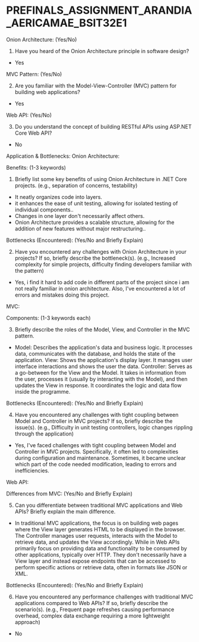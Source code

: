 # PREFINALS_ASSIGNMENT_ARANDIA_AERICAMAE_BSIT32E1

Onion Architecture: (Yes/No) 
 
1. Have you heard of the Onion Architecture principle in software design?
 - Yes
 
 
MVC Pattern: (Yes/No) 
 
2. Are you familiar with the Model-View-Controller (MVC) pattern for building web applications?
 - Yes
 
 
Web API: (Yes/No) 
 
3. Do you understand the concept of building RESTful APIs using ASP.NET Core Web API?
 - No
 
 

Application & Bottlenecks:
Onion Architecture:
 
 
Benefits: (1-3 keywords)
 
 
1. Briefly list some key benefits of using Onion Architecture in .NET Core projects. (e.g., separation of concerns, testability)
 - It neatly organizes code into layers.
 - it enhances the ease of unit testing, allowing for isolated testing of individual components..
 - Changes in one layer don't necessarily affect others.
 - Onion Architecture provides a scalable structure, allowing for the addition of new features without major restructuring..
   
 
 
 
Bottlenecks (Encountered): (Yes/No and Briefly Explain)
 
 
2. Have you encountered any challenges with Onion Architecture in your projects? If so, briefly describe the bottleneck(s). (e.g., Increased complexity for simple projects, difficulty finding developers familiar with the pattern)
 - Yes, i find it hard to add code in different parts of the project since i am not really familiar in onion architecture. Also, I've encountered a lot of errors and mistakes doing this project.
 
 

MVC:
 
 
Components: (1-3 keywords each)
 
 
3. Briefly describe the roles of the Model, View, and Controller in the MVC pattern.
 
 - Model: Describes the application's data and business logic. It processes data, communicates with the database, and holds the state of the application.
View: Shows the application's display layer. It manages user interface interactions and shows the user the data.
Controller: Serves as a go-between for the View and the Model. It takes in information from the user, processes it (usually by interacting with the Model), and then updates the View in response. It coordinates the logic and data flow inside the programme.


 
 
Bottlenecks (Encountered): (Yes/No and Briefly Explain)
 
 
4. Have you encountered any challenges with tight coupling between Model and Controller in MVC projects? If so, briefly describe the issue(s). (e.g., Difficulty in unit testing controllers, logic changes rippling through the application)
 
 - Yes, I've faced challenges with tight coupling between Model and Controller in MVC projects. Specifically, it often led to complexities during configuration and maintenance. Sometimes, it became unclear which part of the code needed modification, leading to errors and inefficiencies.
 

Web API:
 
 
Differences from MVC: (Yes/No and Briefly Explain)
 
 
5. Can you differentiate between traditional MVC applications and Web APIs? Briefly explain the main difference.
 - In traditional MVC applications, the focus is on building web pages where the View layer generates HTML to be displayed in the browser. The Controller manages user requests, interacts with the Model to retrieve data, and updates the View accordingly. While in Web APIs primarily focus on providing data and functionality to be consumed by other applications, typically over HTTP. They don't necessarily have a View layer and instead expose endpoints that can be accessed to perform specific actions or retrieve data, often in formats like JSON or XML.
 
 
 
Bottlenecks (Encountered): (Yes/No and Briefly Explain)
 
 
6. Have you encountered any performance challenges with traditional MVC applications compared to Web APIs? If so, briefly describe the scenario(s). (e.g., Frequent page refreshes causing performance overhead, complex data exchange requiring a more lightweight approach)

- No


 
